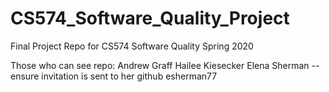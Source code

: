 # CS574_Software_Quality_Project
Final Project Repo for CS574 Software Quality Spring 2020

Those who can see repo:
Andrew Graff
Hailee Kiesecker
Elena Sherman --ensure invitation is sent to her github esherman77
